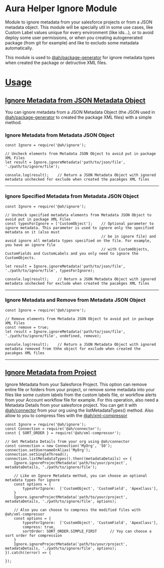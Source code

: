 # Aura Helper Ignore Module
Module to ignore metadata from your salesforce projects or from a JSON metadata object. This module will be specially util in some use cases, like Custom Label values unique for every environment (like ids...), or to avoid deploy some user permissions, or when you creating autogenerated package (from git for example) and like to excludo some metadata automatically. 

This module is used to [@ah/package-generator](https://github.com/JJLongoria/aura-helper-package-generator) for ignore metadata types when created the package or detructive XML files.

# [Usage](#usage)

## [Ignore Metadata from JSON Metadata Object](#ignore-json-metadata)
You can ignore metadata from a JSON Metadata Object (the JSON used in [@ah/package-generator](https://github.com/JJLongoria/aura-helper-package-generator) to created the package XML files) with a simple method.


### **Ignore Metadata from Metadata JSON Object**
    const Ignore = require('@ah/ignore');

    // Uncheck elements from Metadata JSON Object to avoid put in package XML Files
    let result = Ignore.ignoreMetadata('path/to/json/file', './path/to/ignore/file');

    console.log(result);    // Return a JSON Metadata Object with ignored metadata unchecked for exclude when created the pacakges XML files

***

### **Ignore Specified Metadata from Metadata JSON Object**
    const Ignore = require('@ah/ignore');

    // Uncheck specified metadata elements from Metadata JSON Object to avoid put in package XML Files
    const typesForIgnore = ['CustomObject'];    // Optional parameter to ignore metadata. This parameter is used to ignore only the specified metadata on it (also must 
                                                // be in ignore file) and avoid ignore all metadata types specified on the file. For example, you have an ignore file
                                                // with CustomObjects, CustomFields and CustomLabels and you only need to ignore the CustomObjects.

    let result = Ignore.ignoreMetadata('path/to/json/file', './path/to/ignore/file', typesForIgnore);
    
    console.log(result);    // Return a JSON Metadata Object with ignored metadata unchecked for exclude when created the pacakges XML files

***

### **Ignore Metadata and Remove from Metadata JSON Object**
    const Ignore = require('@ah/ignore');

    // Remove elements from Metadata JSON Object to avoid put in package XML Files
    const remove = true;
    let result = Ignore.ignoreMetadata('path/to/json/file', './path/to/ignore/file', undefined, remove);

    console.log(result);    // Return a JSON Metadata Object with ignored metadata removed from thhe object for exclude when created the pacakges XML files

***

## [Ignore Metadata from Project](#ignore-project-metadata)
Ignore Metadata from your Salesforce Project. This option can remove entire file or folders from your project, or remove some metadata into your files like some custom labels from the custom labels file, or workflow alerts from your Account workflow file for example. For this operation, also need a Metadata Details from your salesforce project. You can get it with [@ah/connector](https://github.com/JJLongoria/aura-helper-connector) from your org using the listMetadataTypes() method. Also allow to you to compress files with the [@ah/xml-compressor](https://github.com/JJLongoria/aura-helper-xml-compressor)

    const Ignore = require('@ah/ignore');
    const Connection = require('@ah/connector');
    const { SORT_ORDER } = require('@ah/xml-compressor');
    
    // Get Metadata Details from your org using @ah/connector
    const connection = new Connection('MyOrg', '50');
    connection.setUsernameOrAlias('MyOrg');
    connection.setSingleThread();
    connection.listMetadataTypes().then((metadataDetails) => {
        Ignore.ignoreProjectMetadata('path/to/your/project', metadataDetails, './path/to/ignore/file');

        // Like on Ignore Metadata method, you can choose an optional metadata types for ignore
        const options = {
            typesForIgnore:  ['CustomObject', 'CustomField', 'ApexClass'],
        }
        Ignore.ignoreProjectMetadata('path/to/your/project', metadataDetails, './path/to/ignore/file', options);

        // Also you can choose to compress the modified files with @ah/xml-compressor
        const options = {
            typesForIgnore:  ['CustomObject', 'CustomField', 'ApexClass'],
            compress: true,
            sortOrder: SORT_ORDER.SIMPLE_FIRST      // Yoy can choose a sort order for compression
        }
        Ignore.ignoreProjectMetadata('path/to/your/project', metadataDetails, './path/to/ignore/file', options);
    }).catch((error) => {
        
    });